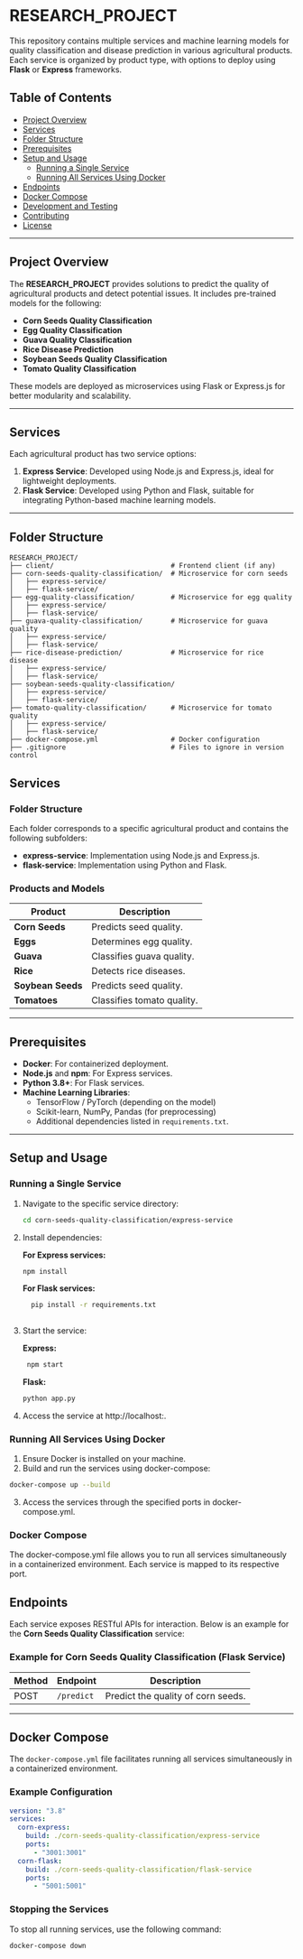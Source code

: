 # RESEARCH_PROJECT

This repository contains multiple services and machine learning models for quality classification and disease prediction in various agricultural products. Each service is organized by product type, with options to deploy using **Flask** or **Express** frameworks.

## Table of Contents

- [Project Overview](#project-overview)
- [Services](#services)
- [Folder Structure](#folder-structure)
- [Prerequisites](#prerequisites)
- [Setup and Usage](#setup-and-usage)
  - [Running a Single Service](#running-a-single-service)
  - [Running All Services Using Docker](#running-all-services-using-docker)
- [Endpoints](#endpoints)
- [Docker Compose](#docker-compose)
- [Development and Testing](#development-and-testing)
- [Contributing](#contributing)
- [License](#license)

---

## Project Overview

The **RESEARCH_PROJECT** provides solutions to predict the quality of agricultural products and detect potential issues. It includes pre-trained models for the following:

- **Corn Seeds Quality Classification**
- **Egg Quality Classification**
- **Guava Quality Classification**
- **Rice Disease Prediction**
- **Soybean Seeds Quality Classification**
- **Tomato Quality Classification**

These models are deployed as microservices using Flask or Express.js for better modularity and scalability.

---

## Services

Each agricultural product has two service options:

1. **Express Service**: Developed using Node.js and Express.js, ideal for lightweight deployments.
2. **Flask Service**: Developed using Python and Flask, suitable for integrating Python-based machine learning models.

---

## Folder Structure

```plaintext
RESEARCH_PROJECT/
├── client/                             # Frontend client (if any)
├── corn-seeds-quality-classification/  # Microservice for corn seeds
│   ├── express-service/
│   ├── flask-service/
├── egg-quality-classification/         # Microservice for egg quality
│   ├── express-service/
│   ├── flask-service/
├── guava-quality-classification/       # Microservice for guava quality
│   ├── express-service/
│   ├── flask-service/
├── rice-disease-prediction/            # Microservice for rice disease
│   ├── express-service/
│   ├── flask-service/
├── soybean-seeds-quality-classification/
│   ├── express-service/
│   ├── flask-service/
├── tomato-quality-classification/      # Microservice for tomato quality
│   ├── express-service/
│   ├── flask-service/
├── docker-compose.yml                  # Docker configuration
├── .gitignore                          # Files to ignore in version control

```

## Services

### Folder Structure
Each folder corresponds to a specific agricultural product and contains the following subfolders:

- **express-service**: Implementation using Node.js and Express.js.
- **flask-service**: Implementation using Python and Flask.

### Products and Models

| Product                         | Description                      |
|---------------------------------|----------------------------------|
| **Corn Seeds**                  | Predicts seed quality.           |
| **Eggs**                        | Determines egg quality.          |
| **Guava**                       | Classifies guava quality.        |
| **Rice**                        | Detects rice diseases.           |
| **Soybean Seeds**               | Predicts seed quality.           |
| **Tomatoes**                    | Classifies tomato quality.       |

---

## Prerequisites

- **Docker**: For containerized deployment.
- **Node.js** and **npm**: For Express services.
- **Python 3.8+**: For Flask services.
- **Machine Learning Libraries**:
  - TensorFlow / PyTorch (depending on the model)
  - Scikit-learn, NumPy, Pandas (for preprocessing)
  - Additional dependencies listed in `requirements.txt`.

---

## Setup and Usage

### Running a Single Service

1. Navigate to the specific service directory:
   ```bash
   cd corn-seeds-quality-classification/express-service

2. Install dependencies:

   **For Express services:**
    ```bash
    npm install
    ```

   **For Flask services:**
    ```bash
      pip install -r requirements.txt
      
3. Start the service:

    **Express:**
     ```bash
      npm start
    ```
    **Flask:**
     ```bash
    python app.py
    ```
4. Access the service at http://localhost:<PORT>.


### Running All Services Using Docker

1. Ensure Docker is installed on your machine.
2. Build and run the services using docker-compose:
  ```bash
  docker-compose up --build
```
3. Access the services through the specified ports in docker-compose.yml.

### Docker Compose
The docker-compose.yml file allows you to run all services simultaneously in a containerized environment. Each service is mapped to its respective port.


## Endpoints

Each service exposes RESTful APIs for interaction. Below is an example for the **Corn Seeds Quality Classification** service:

### Example for Corn Seeds Quality Classification (Flask Service)

| Method | Endpoint   | Description                                |
|--------|------------|--------------------------------------------|
| POST   | `/predict` | Predict the quality of corn seeds.         |

---

## Docker Compose

The `docker-compose.yml` file facilitates running all services simultaneously in a containerized environment.

### Example Configuration

```yaml
version: "3.8"
services:
  corn-express:
    build: ./corn-seeds-quality-classification/express-service
    ports:
      - "3001:3001"
  corn-flask:
    build: ./corn-seeds-quality-classification/flask-service
    ports:
      - "5001:5001"
  ```

### Stopping the Services
To stop all running services, use the following command:
```bash
docker-compose down
